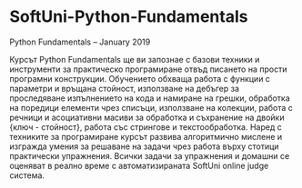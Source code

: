 <body>
<link rel="stylesheet" type="text/css" media="all" href="index-style.css" />

# SoftUni-Python-Fundamentals
Python Fundamentals – January 2019

Курсът Python Fundamentals ще ви запознае с базови техники и инструменти за практическо програмиране отвъд писането на прости програмни конструкции. Обучението обхваща работа с функции с параметри и връщана стойност, използване на дебъгер за проследяване изпълнението на кода и намиране на грешки, обработка на поредици елементи чрез списъци, използване на колекции, работа с речници и асоциативни масиви за обработка и съхранение на двойки {ключ - стойност}, работа със стрингове и текстообработка. Наред с техниките за програмиране курсът развива алгоритмично мислене и изгражда умения за решаване на задачи чрез работа върху стотици практически упражнения. Всички задачи за упражнения и домашни се оценяват в реално време с автоматизираната SoftUni online judge система.
</body>